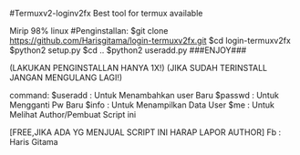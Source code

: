 #Termuxv2-loginv2fx
Best tool for termux available

Mirip 98% linux
#Penginstallan:
$git clone 
https://github.com/Harisgitama/login-termuxv2fx.git
$cd login-termuxv2fx
$python2 setup.py
$cd ..
$python2 useradd.py
###ENJOY###

(LAKUKAN PENGINSTALLAN HANYA 1X!)
(JIKA SUDAH TERINSTALL JANGAN MENGULANG LAGI!)

command:
$useradd : Untuk Menambahkan user Baru
$passwd : Untuk Mengganti Pw Baru
$info : Untuk Menampilkan Data User
$me : Untuk Melihat Author/Pembuat Script ini

[FREE,JIKA ADA YG MENJUAL SCRIPT INI HARAP LAPOR AUTHOR]
Fb : Haris Gitama
